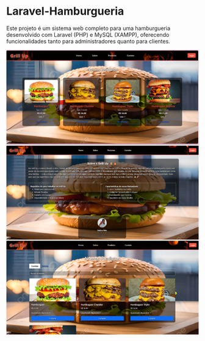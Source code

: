 <h1>Laravel-Hamburgueria</h1>
<p>Este projeto é um sistema web completo para uma hamburgueria desenvolvido com Laravel (PHP) e MySQL (XAMPP), oferecendo funcionalidades tanto para administradores quanto para clientes.</p>
<img src="Captura de tela 2025-06-17 022923.png">
<br>
<img src="Captura de tela 2025-06-17 022954.png">
<br>
<img src="Captura de tela 2025-06-17 023014.png">
<br>

